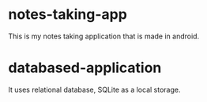 # notes-taking-app
This is my notes taking application that is made in android.
# databased-application
It uses relational database, SQLite as a local storage.
